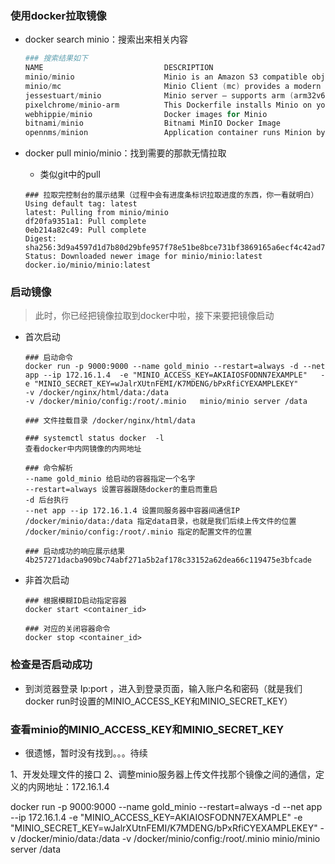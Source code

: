 ### 使用docker拉取镜像

* docker search minio：搜索出来相关内容

  ~~~powershell
  ### 搜索结果如下
  NAME                           DESCRIPTION                                     STARS               OFFICIAL            AUTOMATED
  minio/minio                    Minio is an Amazon S3 compatible object stor…   371                                     [OK]
  minio/mc                       Minio Client (mc) provides a modern alternat…   18                                      [OK]
  jessestuart/minio              Minio server — supports arm (arm32v6, arm32v…   5                                       
  pixelchrome/minio-arm          This Dockerfile installs Minio on your ARM-P…   4                                       
  webhippie/minio                Docker images for Minio                         3                                       [OK]
  bitnami/minio                  Bitnami MinIO Docker Image                      3                                       
  opennms/minion                 Application container runs Minion by OpenNMS…   3                                       [OK]
  ~~~

* docker pull minio/minio：找到需要的那款无情拉取

  * 类似git中的pull

  ~~~shell
  ### 拉取完控制台的展示结果（过程中会有进度条标识拉取进度的东西，你一看就明白）
  Using default tag: latest
  latest: Pulling from minio/minio
  df20fa9351a1: Pull complete 
  0eb214a82c49: Pull complete 
  Digest: sha256:3d9a4597d1d7b80d29bfe957f78e51be8bce731bf3869165a6ecf4c42ad7f166
  Status: Downloaded newer image for minio/minio:latest
  docker.io/minio/minio:latest
  
  ~~~

  

### 启动镜像

> 此时，你已经把镜像拉取到docker中啦，接下来要把镜像启动

* 首次启动

  ~~~shell
  ### 启动命令
  docker run -p 9000:9000 --name gold_minio --restart=always -d --net app --ip 172.16.1.4  -e "MINIO_ACCESS_KEY=AKIAIOSFODNN7EXAMPLE"   -e "MINIO_SECRET_KEY=wJalrXUtnFEMI/K7MDENG/bPxRfiCYEXAMPLEKEY"   
  -v /docker/nginx/html/data:/data   
  -v /docker/minio/config:/root/.minio   minio/minio server /data
  
  ### 文件挂载目录 /docker/nginx/html/data
  
  ### systemctl status docker  -l
  查看docker中内网镜像的内网地址
  
  ### 命令解析
  --name gold_minio 给启动的容器指定一个名字
  --restart=always 设置容器跟随docker的重启而重启
  -d 后台执行
  --net app --ip 172.16.1.4 设置同服务器中容器间通信IP
  /docker/minio/data:/data 指定data目录，也就是我们后续上传文件的位置
  /docker/minio/config:/root/.minio 指定的配置文件的位置
  
  ### 启动成功的响应展示结果
  4b257271dacba909bc74abf271a5b2af178c33152a62dea66c119475e3bfcade
  
  ~~~

* 非首次启动

  ~~~shell
  ### 根据模糊ID启动指定容器
  docker start <container_id>
  
  ### 对应的关闭容器命令
  docker stop <container_id>
  ~~~

### 检查是否启动成功

* 到浏览器登录 Ip:port ，进入到登录页面，输入账户名和密码（就是我们docker run时设置的MINIO_ACCESS_KEY和MINIO_SECRET_KEY）

### 查看minio的MINIO_ACCESS_KEY和MINIO_SECRET_KEY

* 很遗憾，暂时没有找到。。。待续





1、开发处理文件的接口
2、调整minio服务器上传文件找那个镜像之间的通信，定义的内网地址：172.16.1.4



docker run -p 9000:9000 --name gold_minio --restart=always -d --net app --ip 172.16.1.4  -e "MINIO_ACCESS_KEY=AKIAIOSFODNN7EXAMPLE"   -e "MINIO_SECRET_KEY=wJalrXUtnFEMI/K7MDENG/bPxRfiCYEXAMPLEKEY"   -v /docker/minio/data:/data   -v /docker/minio/config:/root/.minio   minio/minio server /data